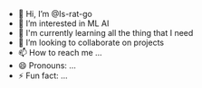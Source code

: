 - 👋 Hi, I’m @Is-rat-go
- 👀 I’m interested in ML AI
- 🌱 I'm currently learning all the thing that I need
- 💞️ I’m looking to collaborate on projects
- 📫 How to reach me ...
- 😄 Pronouns: ...
- ⚡ Fun fact: ...

<!---
Is-rat-go/Is-rat-go is a ✨ special ✨ repository because its `README.md` (this file) appears on your GitHub profile.
You can click the Preview link to take a look at your changes.
--->

